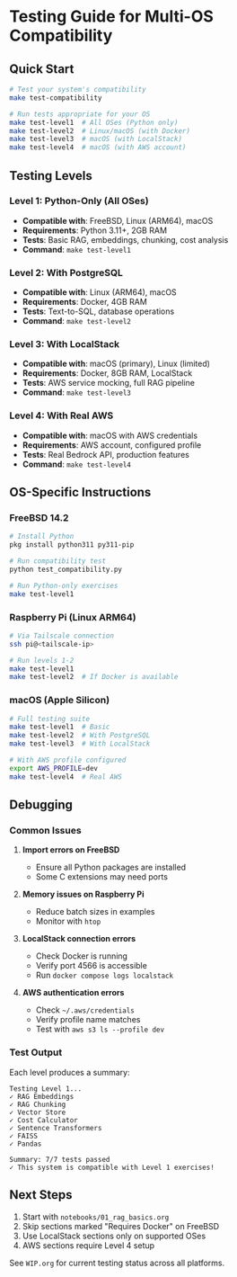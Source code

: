 # Testing Guide for Multi-OS Compatibility

## Quick Start

```bash
# Test your system's compatibility
make test-compatibility

# Run tests appropriate for your OS
make test-level1  # All OSes (Python only)
make test-level2  # Linux/macOS (with Docker)
make test-level3  # macOS (with LocalStack)
make test-level4  # macOS (with AWS account)
```

## Testing Levels

### Level 1: Python-Only (All OSes)
- **Compatible with**: FreeBSD, Linux (ARM64), macOS
- **Requirements**: Python 3.11+, 2GB RAM
- **Tests**: Basic RAG, embeddings, chunking, cost analysis
- **Command**: `make test-level1`

### Level 2: With PostgreSQL
- **Compatible with**: Linux (ARM64), macOS
- **Requirements**: Docker, 4GB RAM
- **Tests**: Text-to-SQL, database operations
- **Command**: `make test-level2`

### Level 3: With LocalStack
- **Compatible with**: macOS (primary), Linux (limited)
- **Requirements**: Docker, 8GB RAM, LocalStack
- **Tests**: AWS service mocking, full RAG pipeline
- **Command**: `make test-level3`

### Level 4: With Real AWS
- **Compatible with**: macOS with AWS credentials
- **Requirements**: AWS account, configured profile
- **Tests**: Real Bedrock API, production features
- **Command**: `make test-level4`

## OS-Specific Instructions

### FreeBSD 14.2
```bash
# Install Python
pkg install python311 py311-pip

# Run compatibility test
python test_compatibility.py

# Run Python-only exercises
make test-level1
```

### Raspberry Pi (Linux ARM64)
```bash
# Via Tailscale connection
ssh pi@<tailscale-ip>

# Run levels 1-2
make test-level1
make test-level2  # If Docker is available
```

### macOS (Apple Silicon)
```bash
# Full testing suite
make test-level1  # Basic
make test-level2  # With PostgreSQL
make test-level3  # With LocalStack

# With AWS profile configured
export AWS_PROFILE=dev
make test-level4  # Real AWS
```

## Debugging

### Common Issues

1. **Import errors on FreeBSD**
   - Ensure all Python packages are installed
   - Some C extensions may need ports

2. **Memory issues on Raspberry Pi**
   - Reduce batch sizes in examples
   - Monitor with `htop`

3. **LocalStack connection errors**
   - Check Docker is running
   - Verify port 4566 is accessible
   - Run `docker compose logs localstack`

4. **AWS authentication errors**
   - Check `~/.aws/credentials`
   - Verify profile name matches
   - Test with `aws s3 ls --profile dev`

### Test Output

Each level produces a summary:
```
Testing Level 1...
✓ RAG Embeddings
✓ RAG Chunking
✓ Vector Store
✓ Cost Calculator
✓ Sentence Transformers
✓ FAISS
✓ Pandas

Summary: 7/7 tests passed
✓ This system is compatible with Level 1 exercises!
```

## Next Steps

1. Start with `notebooks/01_rag_basics.org`
2. Skip sections marked "Requires Docker" on FreeBSD
3. Use LocalStack sections only on supported OSes
4. AWS sections require Level 4 setup

See `WIP.org` for current testing status across all platforms.